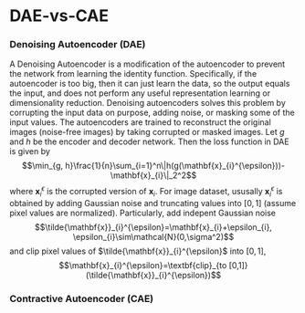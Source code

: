 # DAE-vs-CAE

### Denoising Autoencoder (DAE)
A Denoising Autoencoder is a modification of the autoencoder to prevent the network from learning the identity function. Specifically, if the autoencoder is too big, then it can just learn the data, so the output equals the input, and does not perform any useful representation learning or dimensionality reduction. Denoising autoencoders solves this problem by corrupting the input data on purpose, adding noise, or masking some of the input values. The autoencoders are trained to reconstruct the original images (noise-free images) by taking corrupted or masked images.
Let $g$ and $h$ be the encoder and decoder network. Then the loss function in DAE is given by
$$\min_{g, h}\frac{1}{n}\sum_{i=1}^n\|h(g(\mathbf{x}_{i}^{\epsilon}))-\mathbf{x}_{i}\|_2^2$$
where $\mathbf{x}_{i}^{\epsilon}$ is the corrupted version of $\mathbf{x}_{i}$. For image dataset, ususally $\mathbf{x}_{i}^{\epsilon}$ is obtained by adding Gaussian noise and 
truncating values into $[0,1]$ (assume pixel values are normalized). Particularly, add
indepent Gaussian noise
$$\tilde{\mathbf{x}}_{i}^{\epsilon}=\mathbf{x}_{i}+\epsilon_{i}, \epsilon_{i}\sim\mathcal{N}(0,\sigma^2)$$
and clip pixel values of $\tilde{\mathbf{x}}_{i}^{\epsilon}$ into $[0,1]$,
$$\mathbf{x}_{i}^{\epsilon}=\textbf{clip}_{to [0,1]}(\tilde{\mathbf{x}}_{i}^{\epsilon})$$

### Contractive Autoencoder (CAE)



